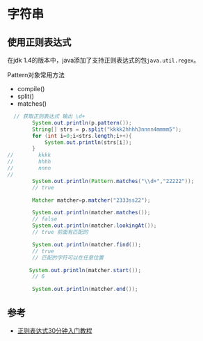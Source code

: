 # 字符串

## 使用正则表达式

在jdk 1.4的版本中，java添加了支持正则表达式的包`java.util.regex`。

Pattern对象常用方法

* compile\(\)
* split\(\)
* matches\(\)

```java
  // 获取正则表达式 输出 \d+
        System.out.println(p.pattern());
        String[] strs = p.split("kkkk2hhhh3nnnn4mmmm5");
        for (int i=0;i<strs.length;i++){
            System.out.println(strs[i]);
        }
//        kkkk
//        hhhh
//        nnnn
//
        System.out.println(Pattern.matches("\\d+","22222"));
        // true

        Matcher matcher=p.matcher("2333ss22");

        System.out.println(matcher.matches());
        // false
        System.out.println(matcher.lookingAt());
        // true 前面有匹配的

        System.out.println(matcher.find());
        // true
        // 匹配的字符可以在任意位置

       System.out.println(matcher.start());
        // 6

        System.out.println(matcher.end());
```





## 参考

* [正则表达式30分钟入门教程](http://deerchao.net/tutorials/regex/regex.htm)

